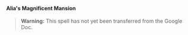 #### Alia's Magnificent Mansion
<!-- previously "Magnificent Mansion" -->
<!-- markdownlint-disable-next-line no-emphasis-as-heading -->

> **Warning:**
> This spell has not yet been transferred from the Google Doc.
